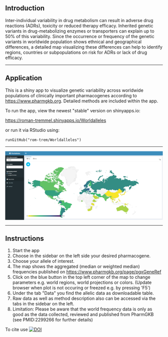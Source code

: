 <!--
  Title: Worldalleles
  Description: Shiny App to visualize genetic variability across populations.
  Author: Roman Tremmel
<meta name='keywords' content='ADME, pharmacogenes, allele, frequency, SNP, variant, starallele, pharmvar, pharmgkb'>
  -->
  
## Introduction
Inter-individual variability in drug metabolism can result in adverse drug reactions (ADRs), toxicity or reduced therapy efficacy. Inherited genetic variants in drug-metabolizing enzymes or transporters can explain up to 50% of this variability. Since the occurrence or frequency of the genetic variants in worldwide population shows ethnical and geographical differences, a detailed map visualizing these differences can help to identify regions, countries or subpopulations on risk for ADRs or lack of drug efficacy.
***


## Application
This is a shiny app to visualize genetic variability across worldwide populations of clinically important pharmacogenes according to https://www.pharmgkb.org. Detailed methods are included within the app. 

To run the app, view the newest "stable" version on shinyapps.io:

https://roman-tremmel.shinyapps.io/Worldalleles

or run it via RStudio using:

    runGitHub("rom-trem/Worldalleles")

***
<img src="/app_overview.PNG" />

***


## Instructions
1. Start the app
2. Choose in the sidebar on the left side your desired pharmacogene.
3. Choose your allele of interest.
4. The map shows the aggregated (median or weighted median) frequencies published on https://www.pharmgkb.org/page/pgxGeneRef
5. Click on the blue button in the top left corner of the map to change parameters e.g. world regions, world projections or colors. (Update browser when plot is not occuring or freezed e.g. by pressing 'F5') 
6. Under the tab "Data" you find the allelic data as downloadable table.
7. Raw data as well as method description also can be accessed via the tabs in the sidebar on the left. 
8. Limitation: Please be aware that the world frequency data is only as good as the data collected, reviewed and published from PharmGKB 
   (see PMID:2299266 for further details)

To cite use [![DOI](https://zenodo.org/badge/228820220.svg)](https://zenodo.org/badge/latestdoi/228820220)
